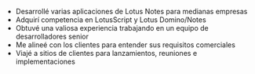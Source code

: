 - Desarrollé varias aplicaciones de Lotus Notes para medianas empresas
- Adquirí competencia en LotusScript y Lotus Domino/Notes
- Obtuvé una valiosa experiencia trabajando en un equipo de desarrolladores senior
- Me alineé con los clientes para entender sus requisitos comerciales
- Viajé a sitios de clientes para lanzamientos, reuniones e implementaciones